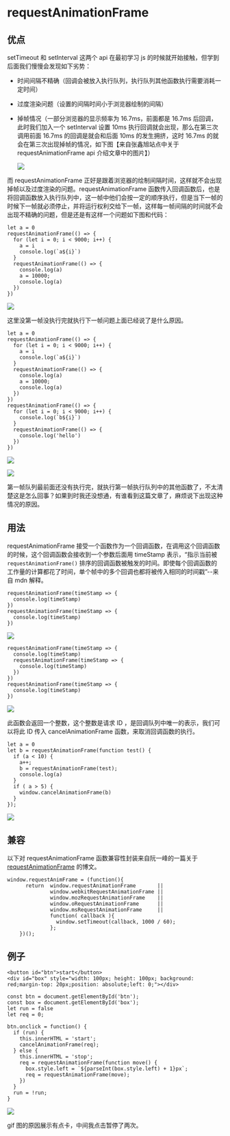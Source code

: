 # requestAnimationFrame

## 优点

setTimeout 和 setInterval 这两个 api 在最初学习 js 的时候就开始接触，但学到后面我们慢慢会发现如下劣势：

- 时间间隔不精确（回调会被放入执行队列，执行队列其他函数执行需要消耗一定时间）

- 过度渲染问题（设置的间隔时间小于浏览器绘制的间隔）

- 掉帧情况（一部分浏览器的显示频率为 16.7ms，前面都是 16.7ms 后回调，此时我们加入一个 setInterval 设置 10ms 执行回调就会出现，那么在第三次调用前面 16.7ms 的回调是就会和后面 10ms 的发生拥挤，这时 16.7ms 的就会在第三次出现掉帧的情况，如下图【来自张鑫旭站点中关于 requestAnimationFrame api 介绍文章中的图片】）

  ![](https://image.zhangxinxu.com/image/blog/201309/frame-lost.png)



而 requestAnimationFrame 正好是跟着浏览器的绘制间隔时间，这样就不会出现掉帧以及过度渲染的问题。requestAnimationFrame 函数传入回调函数后，也是将回调函数放入执行队列中，这一帧中他们会按一定的顺序执行，但是当下一帧的时候下一帧就必须停止，并将运行权利交给下一帧，这样每一帧间隔的时间就不会出现不精确的问题，但是还是有这样一个问题如下图和代码：

```
let a = 0
requestAnimationFrame(() => {
  for (let i = 0; i < 9000; i++) {
    a = i
    console.log(`a${i}`)
  }
  requestAnimationFrame(() => {
    console.log(a)
    a = 10000;
    console.log(a)
  })
})
```

![](http://p86utdi99.bkt.clouddn.com/1539697608071.png)

这里没第一帧没执行完就执行下一帧问题上面已经说了是什么原因。

```
let a = 0
requestAnimationFrame(() => {
  for (let i = 0; i < 9000; i++) {
    a = i
    console.log(`a${i}`)
  }
  requestAnimationFrame(() => {
    console.log(a)
    a = 10000;
    console.log(a)
  })
})
requestAnimationFrame(() => {
  for (let i = 0; i < 9000; i++) {
    console.log(`b${i}`)
  }
  requestAnimationFrame(() => {
    console.log('hello')
  })
})
```

![](http://p86utdi99.bkt.clouddn.com/1539697809670.png)

![](http://p86utdi99.bkt.clouddn.com/1539697831310.png)

第一帧队列最前面还没有执行完，就执行第一帧执行队列中的其他函数了，不太清楚这是怎么回事？如果到时我还没想通，有谁看到这篇文章了，麻烦说下出现这种情况的原因。

## 用法

requestAnimationFrame 接受一个函数作为一个回调函数，在调用这个回调函数的时候，这个回调函数会接收到一个参数后面用 timeStamp 表示，“指示当前被 `requestAnimationFrame()` 排序的回调函数被触发的时间。即使每个回调函数的工作量的计算都花了时间，单个帧中的多个回调也都将被传入相同的时间戳”--来自 mdn 解释。

```
requestAnimationFrame(timeStamp => {
  console.log(timeStamp)
})
requestAnimationFrame(timeStamp => {
  console.log(timeStamp)
})
```

![](http://p86utdi99.bkt.clouddn.com/1539698110281.png)

```
requestAnimationFrame(timeStamp => {
  console.log(timeStamp)
  requestAnimationFrame(timeStamp => {
    console.log(timeStamp)
  })
})
requestAnimationFrame(timeStamp => {
  console.log(timeStamp)
})
```

![](http://p86utdi99.bkt.clouddn.com/1539698206123.png)

此函数会返回一个整数，这个整数是请求 ID ，是回调队列中唯一的表示，我们可以将此 ID 传入 cancelAnimationFrame 函数，来取消回调函数的执行。

````
let a = 0
let b = requestAnimationFrame(function test() {
  if (a < 10) {
    a++;
    b = requestAnimationFrame(test);
    console.log(a)
  }
  if ( a > 5) {
    window.cancelAnimationFrame(b)
  }
});
````

![](http://p86utdi99.bkt.clouddn.com/1539702698740.png)

## 兼容

以下对 requestAnimationFrame 函数兼容性封装来自阮一峰的一篇关于 [requestAnimationFrame](https://javascript.ruanyifeng.com/htmlapi/requestanimationframe.html) 的博文。

```
window.requestAnimFrame = (function(){
      return  window.requestAnimationFrame       || 
              window.webkitRequestAnimationFrame || 
              window.mozRequestAnimationFrame    || 
              window.oRequestAnimationFrame      || 
              window.msRequestAnimationFrame     || 
              function( callback ){
                window.setTimeout(callback, 1000 / 60);
              };
    })();
```



## 例子

```
<button id="btn">start</button>
<div id="box" style="width: 100px; height: 100px; background: red;margin-top: 20px;position: absolute;left: 0;"></div>
```

```
const btn = document.getElementById('btn');
const box = document.getElementById('box');
let run = false
let req = 0;

btn.onclick = function() {
  if (run) {
    this.innerHTML = 'start';
    cancelAnimationFrame(req);
  } else {
    this.innerHTML = 'stop';
    req = requestAnimationFrame(function move() {
      box.style.left = `${parseInt(box.style.left) + 1}px`;
      req = requestAnimationFrame(move);
    })
  }
  run = !run;
}
```

![](http://p86utdi99.bkt.clouddn.com/requestAnimationFrame.gif)

gif 图的原因展示有点卡，中间我点击暂停了两次。